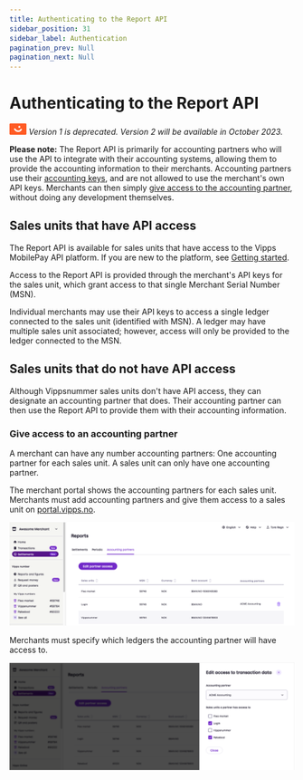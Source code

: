 ```yaml
---
title: Authenticating to the Report API
sidebar_position: 31
sidebar_label: Authentication
pagination_prev: Null
pagination_next: Null
---
```



# Authenticating to the Report API

![Vipps](../images/vipps.png) *Version 1 is deprecated. Version 2 will be available in October 2023.*

**Please note:**
The Report API is primarily for accounting partners who will use the API to integrate
with their accounting systems, allowing them to provide the accounting information to their merchants.
Accounting partners use their
[accounting keys](https://developer.vippsmobilepay.com/docs/partner/partner-keys/),
and are not allowed to use the merchant's own API keys.
Merchants can then simply
[give access to the accounting partner](#give-access-to-an-accounting-partner),
without doing any development themselves.

## Sales units that have API access

The Report API is available for sales units that have access to the Vipps MobilePay API platform.
If you are new to the platform, see
[Getting started](https://developer.vippsmobilepay.com/docs/getting-started).

Access to the Report API is provided through the merchant's API keys for the sales unit,
which grant access to that single Merchant Serial Number (MSN).

Individual merchants may use their API keys to access a single ledger connected to the sales unit (identified with MSN).
A ledger may have multiple sales unit associated; however, access will only be provided to the ledger connected to the MSN.

## Sales units that do not have API access

Although Vippsnummer sales units don't have API access, they can designate an accounting partner that does.
Their accounting partner can then use the Report API to provide them with their accounting information.

### Give access to an accounting partner

A merchant can have any number accounting partners: One accounting partner for each sales unit.
A sales unit can only have one accounting partner.

The merchant portal shows the accounting partners for each sales unit.
Merchants must add accounting partners and give them access to a sales unit on
[portal.vipps.no](https://portal.vipps.no).

![Overview over accounting-partners](../images/portal-accounting-partners-overview.png)

Merchants must specify which ledgers the accounting partner will have access to.

![Add a new accounting-partner](../images/portal-accounting-partners-edit.png)
